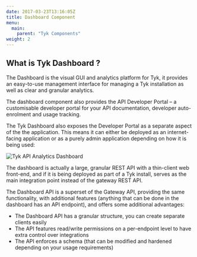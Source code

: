 ```yaml
---
date: 2017-03-23T13:16:05Z
title: Dashboard Component
menu:
  main:
    parent: "Tyk Components"
weight: 2 
---
```


## What is Tyk Dashboard ?

The Dashboard is the visual GUI and analytics platform for Tyk, it provides an easy-to-use management interface for managing a Tyk installation as well as clear and granular analytics.

The dashboard component also provides the API Developer Portal – a customisable developer portal for your API documentation, developer auto-enrolment and usage tracking.

The Tyk Dashboard also exposes the Developer Portal as a separate aspect of the the application. This means it can either be deployed as an internet-facing application or as a purely admin application depending on how it is being used:

![Tyk API Analytics Dashboard][1]

The dashboard is actually a large, granular REST API with a thin-client web front-end, and if it is being deployed as part of a Tyk install, serves as the main integration point instead of the gateway REST API.

The Dashboard API is a superset of the Gateway API, providing the same functionality, with additional features (anything that can be done in the dashboard has an API endpoint), and offers some additional advantages:

*   The Dashboard API has a granular structure, you can create separate clients easily
*   The API features read/write permissions on a per-endpoint level to have extra control over integrations
*   The API enforces a schema (that can be modified and hardened depending on your usage requirements)

 [1]: /docs/img/diagrams/dashboard.png